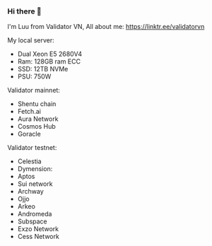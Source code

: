 ### Hi there 👋

I'm Luu from Validator VN, All about me: https://linktr.ee/validatorvn

My local server:
- Dual Xeon E5 2680V4
- Ram: 128GB ram ECC
- SSD: 12TB NVMe
- PSU: 750W

Validator mainnet: 
- Shentu chain
- Fetch.ai
- Aura Network
- Cosmos Hub
- Goracle

Validator testnet:
- Celestia
- Dymension: 
- Aptos
- Sui network
- Archway
- Ojjo
- Arkeo
- Andromeda
- Subspace
- Exzo Network
- Cess Network
